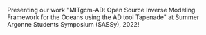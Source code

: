 Presenting our work "MITgcm-AD: Open Source Inverse Modeling Framework for the Oceans using the AD tool Tapenade" at Summer Argonne Students Symposium (SASSy), 2022! 

